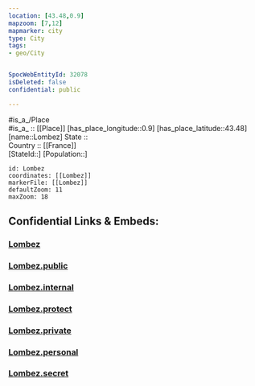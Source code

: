 ```yaml
---
location: [43.48,0.9] 
mapzoom: [7,12] 
mapmarker: city 
type: City
tags:
- geo/City


SpocWebEntityId: 32078
isDeleted: false
confidential: public

---
```

#is_a_/Place  
#is_a_ :: [[Place]] 
[has_place_longitude::0.9] 
[has_place_latitude::43.48] 
[name::Lombez] 
State ::  
Country :: [[France]]  
[StateId::] 
[Population::] 



```leaflet
id: Lombez
coordinates: [[Lombez]] 
markerFile: [[Lombez]] 
defaultZoom: 11 
maxZoom: 18
```


## Confidential Links & Embeds: 

### [Lombez](/_Standards/Earth/Continent/Europe/Europe~West/France/regions~France/Occitanie/departments~Occitanie/Gers/communes~Gers/Auch/cities~Auch/Lombez.md) 

### [Lombez.public](/_public/Earth/Continent/Europe/Europe~West/France/regions~France/Occitanie/departments~Occitanie/Gers/communes~Gers/Auch/cities~Auch/Lombez.public.md) 

### [Lombez.internal](/_internal/Earth/Continent/Europe/Europe~West/France/regions~France/Occitanie/departments~Occitanie/Gers/communes~Gers/Auch/cities~Auch/Lombez.internal.md) 

### [Lombez.protect](/_protect/Earth/Continent/Europe/Europe~West/France/regions~France/Occitanie/departments~Occitanie/Gers/communes~Gers/Auch/cities~Auch/Lombez.protect.md) 

### [Lombez.private](/_private/Earth/Continent/Europe/Europe~West/France/regions~France/Occitanie/departments~Occitanie/Gers/communes~Gers/Auch/cities~Auch/Lombez.private.md) 

### [Lombez.personal](/_personal/Earth/Continent/Europe/Europe~West/France/regions~France/Occitanie/departments~Occitanie/Gers/communes~Gers/Auch/cities~Auch/Lombez.personal.md) 

### [Lombez.secret](/_secret/Earth/Continent/Europe/Europe~West/France/regions~France/Occitanie/departments~Occitanie/Gers/communes~Gers/Auch/cities~Auch/Lombez.secret.md)

